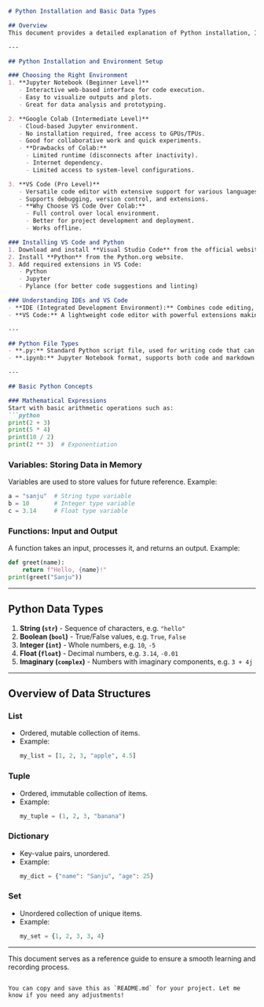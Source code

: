 

```markdown
# Python Installation and Basic Data Types

## Overview
This document provides a detailed explanation of Python installation, IDE choices, basic data types, and an introduction to essential Python concepts. It serves as a guide for recording educational sessions.

---

## Python Installation and Environment Setup

### Choosing the Right Environment
1. **Jupyter Notebook (Beginner Level)**  
   - Interactive web-based interface for code execution.
   - Easy to visualize outputs and plots.
   - Great for data analysis and prototyping.

2. **Google Colab (Intermediate Level)**  
   - Cloud-based Jupyter environment.
   - No installation required, free access to GPUs/TPUs.
   - Good for collaborative work and quick experiments.
   - **Drawbacks of Colab:**  
     - Limited runtime (disconnects after inactivity).
     - Internet dependency.
     - Limited access to system-level configurations.

3. **VS Code (Pro Level)**  
   - Versatile code editor with extensive support for various languages.
   - Supports debugging, version control, and extensions.
   - **Why Choose VS Code Over Colab:**  
     - Full control over local environment.
     - Better for project development and deployment.
     - Works offline.

### Installing VS Code and Python
1. Download and install **Visual Studio Code** from the official website.
2. Install **Python** from the Python.org website.
3. Add required extensions in VS Code:
   - Python
   - Jupyter
   - Pylance (for better code suggestions and linting)

### Understanding IDEs and VS Code
- **IDE (Integrated Development Environment):** Combines code editing, debugging, and testing in one interface.
- **VS Code:** A lightweight code editor with powerful extensions making it function like a full-fledged IDE.

---

## Python File Types
- **.py:** Standard Python script file, used for writing code that can be executed.
- **.ipynb:** Jupyter Notebook format, supports both code and markdown explanations.

---

## Basic Python Concepts

### Mathematical Expressions
Start with basic arithmetic operations such as:
```python
print(2 + 3)
print(5 * 4)
print(10 / 2)
print(2 ** 3)  # Exponentiation
```

### Variables: Storing Data in Memory
Variables are used to store values for future reference. Example:
```python
a = "sanju"  # String type variable
b = 10       # Integer type variable
c = 3.14     # Float type variable
```

### Functions: Input and Output
A function takes an input, processes it, and returns an output. Example:
```python
def greet(name):
    return f"Hello, {name}!"
print(greet("Sanju"))
```

---

## Python Data Types
1. **String (`str`)** - Sequence of characters, e.g. `"hello"`
2. **Boolean (`bool`)** - True/False values, e.g. `True`, `False`
3. **Integer (`int`)** - Whole numbers, e.g. `10`, `-5`
4. **Float (`float`)** - Decimal numbers, e.g. `3.14`, `-0.01`
5. **Imaginary (`complex`)** - Numbers with imaginary components, e.g. `3 + 4j`

---

## Overview of Data Structures

### List
- Ordered, mutable collection of items.
- Example:
  ```python
  my_list = [1, 2, 3, "apple", 4.5]
  ```

### Tuple
- Ordered, immutable collection of items.
- Example:
  ```python
  my_tuple = (1, 2, 3, "banana")
  ```

### Dictionary
- Key-value pairs, unordered.
- Example:
  ```python
  my_dict = {"name": "Sanju", "age": 25}
  ```

### Set
- Unordered collection of unique items.
- Example:
  ```python
  my_set = {1, 2, 3, 3, 4}
  ```

---

This document serves as a reference guide to ensure a smooth learning and recording process.
```

You can copy and save this as `README.md` for your project. Let me know if you need any adjustments!
